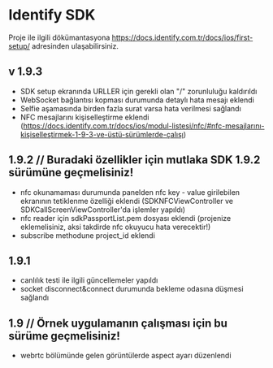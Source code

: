# Identify SDK

Proje ile ilgili dökümantasyona https://docs.identify.com.tr/docs/ios/first-setup/ adresinden ulaşabilirsiniz.

## v 1.9.3
- SDK setup ekranında URLLER için gerekli olan "/" zorunluluğu kaldırıldı
- WebSocket bağlantısı kopması durumunda detaylı hata mesajı eklendi
- Selfie aşamasında birden fazla surat varsa hata verilmesi sağlandı
- NFC mesajlarını kişiselleştirme eklendi (https://docs.identify.com.tr/docs/ios/modul-listesi/nfc/#nfc-mesajlarını-kişiselleştirmek-1-9-3-ve-üstü-sürümlerde-çalışı)

## 1.9.2 // Buradaki özellikler için mutlaka SDK 1.9.2 sürümüne geçmelisiniz!
- nfc okunamaması durumunda panelden nfc key - value girilebilen ekranının tetiklenme özelliği eklendi (SDKNFCViewController ve SDKCallScreenViewController'da işlemler yapıldı)
- nfc reader için sdkPassportList.pem dosyası eklendi (projenize eklemelisiniz, aksi takdirde nfc okuyucu hata verecektir!)
- subscribe methodune project_id eklendi

## 1.9.1
- canlılık testi ile ilgili güncellemeler yapıldı
- socket disconnect&connect durumunda bekleme odasına düşmesi sağlandı

## 1.9 // Örnek uygulamanın çalışması için bu sürüme geçmelisiniz!
- webrtc bölümünde gelen görüntülerde aspect ayarı düzenlendi
